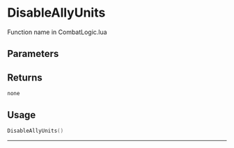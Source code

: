 # DisableAllyUnits
Function name in CombatLogic.lua
## Parameters

## Returns
`none`
## Usage
```lua
DisableAllyUnits()
```
---
